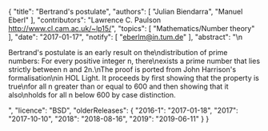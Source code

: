 {
    "title": "Bertrand's postulate",
    "authors": [
        "Julian Biendarra",
        "Manuel Eberl"
    ],
    "contributors": "Lawrence C. Paulson <http://www.cl.cam.ac.uk/~lp15/>",
    "topics": [
        "Mathematics/Number theory"
    ],
    "date": "2017-01-17",
    "notify": [
        "eberlm@in.tum.de"
    ],
    "abstract": "\n<p>Bertrand's postulate is an early result on the\ndistribution of prime numbers: For every positive integer n, there\nexists a prime number that lies strictly between n and 2n.\nThe proof is ported from John Harrison's formalisation\nin HOL Light. It proceeds by first showing that the property is true\nfor all n greater than or equal to 600 and then showing that it also\nholds for all n below 600 by case distinction. </p>",
    "licence": "BSD",
    "olderReleases": {
        "2016-1": "2017-01-18",
        "2017": "2017-10-10",
        "2018": "2018-08-16",
        "2019": "2019-06-11"
    }
}